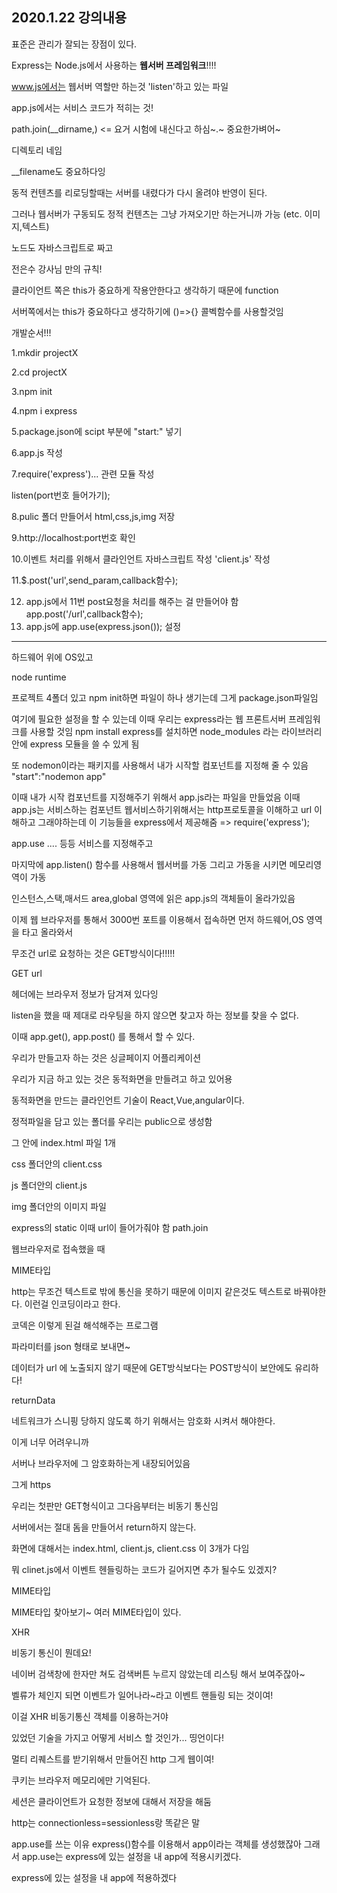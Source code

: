 ## 2020.1.22 강의내용

표준은 관리가 잘되는 장점이 있다.



Express는 Node.js에서 사용하는 **웹서버 프레임워크**!!!!



www.js에서는 웹서버 역할만 하는것 'listen'하고 있는 파일

app.js에서는 서비스 코드가 적히는 것!



path.join(__dirname,) <= 요거 시험에 내신다고 하심~.~ 중요한가벼어~

디렉토리 네임

__filename도 중요하다잉



동적 컨텐츠를 리로딩할때는 서버를 내렸다가 다시 올려야 반영이 된다.

그러나  웹서버가 구동되도 정적 컨텐츠는 그냥 가져오기만 하는거니까 가능 (etc. 이미지,텍스트)





노드도 자바스크립트로 짜고



전은수 강사님 만의 규칙!

클라이언트 쪽은 this가 중요하게 작용안한다고 생각하기 때문에 function

서버쪽에서는 this가 중요하다고 생각하기에 ()=>{} 콜벡함수를 사용할것임





개발순서!!!

1.mkdir projectX

2.cd projectX

3.npm init

4.npm i express

5.package.json에 scipt 부분에 "start:" 넣기

6.app.js 작성

7.require('express')... 관련 모듈 작성

listen(port번호 들어가기);

8.pulic 폴더 만들어서 html,css,js,img 저장

9.http://localhost:port번호 확인

10.이벤트 처리를 위해서 클라인언트 자바스크립트 작성 'client.js' 작성

11.$.post('url',send_param,callback함수);

12. app.js에서 11번 post요청을 처리를 해주는 걸 만들어야 함 app.post('/url',callback함수);
13. app.js에 app.use(express.json()); 설정



<hr>

하드웨어 위에 OS있고 



node runtime



프로젝트 4폴더 있고 npm init하면 파일이 하나 생기는데 그게 package.json파일임

여기에 필요한 설정을 할 수 있는데 이때 우리는 express라는 웹 프론트서버 프레임워크를 사용할 것임  npm install express를 설치하면 node_modules 라는 라이브러리 안에 express 모듈을 쓸 수 있게 됨

또 nodemon이라는 패키지를 사용해서 내가 시작할 컴포넌트를 지정해 줄 수 있음 "start":"nodemon app"

이때 내가 시작 컴포넌트를 지정해주기 위해서 app.js라는 파일을 만들었음 이때 app.js는 서비스하는 컴포넌트 웹서비스하기위해서는 http프로토콜을 이해하고 url 이해하고 그래야하는데 이 기능들을 express에서 제공해줌 => require('express');

app.use .... 등등 서비스를 지정해주고

마지막에 app.listen() 함수를 사용해서 웹서버를 가동 그리고 가동을 시키면 메모리영역이 가동

인스턴스,스택,매서드 area,global 영역에 읽은 app.js의 객체들이 올라가있음



이제 웹 브라우저를 통해서 3000번 포트를 이용해서 접속하면 먼저 하드웨어,OS 영역을 타고 올라와서 



무조건 url로 요청하는 것은 GET방식이다!!!!!

GET url

헤더에는 브라우저 정보가 담겨져 있다잉

listen을 했을 때 제대로 라우팅을 하지 않으면 찾고자 하는 정보를 찾을 수 없다.

이때 app.get(), app.post() 를 통해서 할 수 있다.



우리가 만들고자 하는 것은 싱글페이지 어플리케이션

우리가 지금 하고 있는 것은 동적화면을 만들려고 하고 있어용

동적화면을 만드는 클라인언트 기술이 React,Vue,angular이다. 



정적파일을 담고 있는 폴더를 우리는 public으로 생성함

그 안에 index.html 파일 1개

css 폴더안의 client.css

js 폴더안의 client.js

img 폴더안의 이미지 파일

express의 static 이때 url이 들어가줘야 함 path.join

웹브라우저로 접속했을 때 

MIME타입



http는 무조건 텍스트로 밖에 통신을 못하기 때문에 이미지 같은것도 텍스트로 바꿔야한다. 이런걸 인코딩이라고 한다.

코덱은 이렇게 된걸 해석해주는 프로그램



파라미터를 json 형태로 보내면~



데이터가 url 에 노출되지 않기 때문에 GET방식보다는 POST방식이 보안에도 유리하다!



returnData





네트워크가 스니핑 당하지 않도록 하기 위해서는 암호화 시켜서 해야한다.

이게 너무 어려우니까

서버나 브라우저에 그 암호화하는게 내장되어있음 

그게 https



우리는 첫판만 GET형식이고 그다음부터는 비동기 통신임

서버에서는 절대 돔을 만들어서 return하지 않는다.

화면에 대해서는 index.html, client.js, client.css 이 3개가 다임

뭐 clinet.js에서 이벤트 헨들링하는 코드가 길어지면 추가 될수도 있겠지?



MIME타입

MIME타입 찾아보기~ 여러 MIME타입이 있다.



XHR



비동기 통신이 뭔데요!

네이버 검색창에 한자만 쳐도 검색버튼 누르지 않았는데 리스팅 해서 보여주잖아~ 

벨류가 체인지 되면 이벤트가 일어나라~라고 이벤트 핸들링 되는 것이여!

이걸 XHR 비동기통신 객체를 이용하는거야



있었던 기술을 가지고 어떻게 서비스 할 것인가... 띵언이다!



멀티 리퀘스트를 받기위해서 만들어진 http 그게 웹이여!

쿠키는 브라우저 메모리에만 기억된다.

세션은 클라이언트가 요청한 정보에 대해서 저장을 해둠

http는 connectionless=sessionless랑 똑같은 말



app.use를 쓰는 이유 express()함수를 이용해서 app이라는 객체를 생성했잖아 그래서 app.use는 express에 있는 설정을 내 app에 적용시키겠다.

express에 있는 설정을 내 app에 적용하겠다







